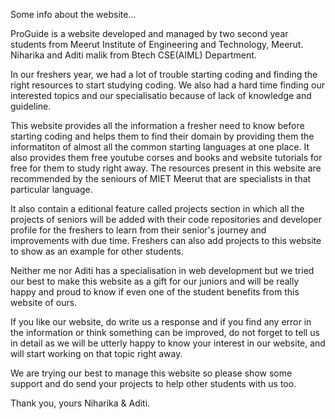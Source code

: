 Some info about the website...

ProGuide is a website developed and managed by two second year students from Meerut Institute of Engineering and Technology, Meerut. Niharika and Aditi malik from Btech CSE(AIML) Department. 

In our freshers year, we had a lot of trouble starting coding and finding the right resources to start studying coding. We also had a hard time finding our interested topics and our specialisatio because of lack of knowledge and guideline. 

This website provides all the information a fresher need to know before starting coding and helps them to find their domain by providing them the informatiton of almost all the common starting languages at one place. It also provides them free youtube corses and books and website tutorials for free for them to study right away. The resources present in this website are recommended by the seniours of MIET Meerut that are specialists in that particular language. 

It also contain a editional feature called projects section in which all the projects of seniors will be added with their code repositories and developer profile for the freshers to learn from their senior's journey and improvements with due time.
Freshers can also add projects to this website to show as an example for other students.

Neither me nor Aditi has a specialisation in web development but we tried our best to make this website as a gift for our juniors and will be really happy and proud to know if even one of the student benefits from this website of ours. 

If you like our website, do write us a response and if you find any error in the information or think something can be improved, do not forget to tell us in detail as we will be utterly happy to know your interest in our website, and will start working on that topic right away.

We are trying our best to manage this website so please show some support and do send your projects to help other students with us too.

Thank you, yours Niharika & Aditi.






